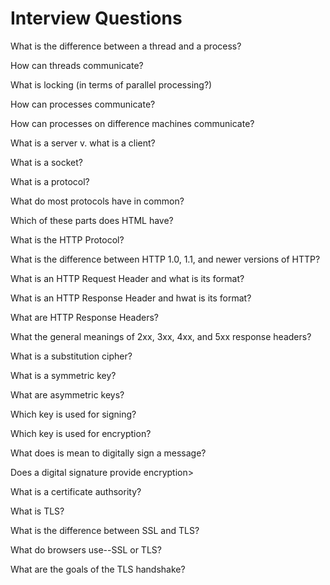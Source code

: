# Interview Questions

What is the difference between a thread and a process?

How can threads communicate?

What is locking (in terms of parallel processing?)

How can processes communicate?

How can processes on difference machines communicate?

What is a server v. what is a client?

What is a socket?

What is a protocol?

What do most protocols have in common?

Which of these parts does HTML have?

What is the HTTP Protocol?

What is the difference between HTTP 1.0, 1.1, and newer versions of HTTP?

What is an HTTP Request Header and what is its format?

What is an HTTP Response Header and hwat is its format?

What are HTTP Response Headers?

What the general meanings of 2xx, 3xx, 4xx, and 5xx response headers?

What is a substitution cipher?

What is a symmetric key?

What are asymmetric keys?

Which key is used for signing?

Which key is used for encryption?

What does is mean to digitally sign a message?

Does a digital signature provide encryption>

What is a certificate authsority?

What is TLS?

What is the difference between SSL and TLS?

What do browsers use--SSL or TLS?

What are the goals of the TLS handshake?

